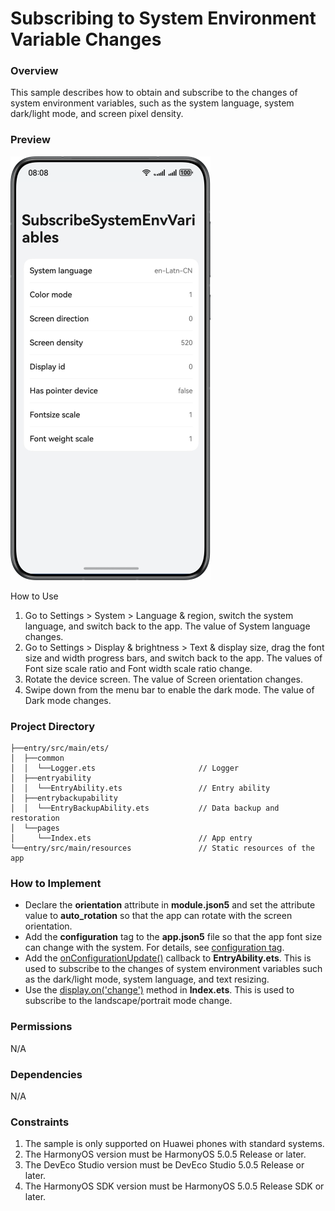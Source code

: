 # Subscribing to System Environment Variable Changes

### Overview

This sample describes how to obtain and subscribe to the changes of system environment variables, such as the system language, system dark/light mode, and screen pixel density.

### Preview

![preview.gif](screenshots/devices/preview.en.png)

How to Use
1. Go to Settings > System > Language & region, switch the system language, and switch back to the app. The value of System language changes.
2. Go to Settings > Display & brightness > Text & display size, drag the font size and width progress bars, and switch back to the app. The values of Font size scale ratio and Font width scale ratio change.
3. Rotate the device screen. The value of Screen orientation changes.
4. Swipe down from the menu bar to enable the dark mode. The value of Dark mode changes.

### Project Directory

```
├──entry/src/main/ets/
│  ├──common
│  │  └──Logger.ets                       // Logger
│  ├──entryability
│  │  └──EntryAbility.ets                 // Entry ability
│  ├──entrybackupability
│  │  └──EntryBackupAbility.ets           // Data backup and restoration
│  └──pages
│     └──Index.ets                        // App entry
└──entry/src/main/resources               // Static resources of the app
```

### How to Implement

* Declare the **orientation** attribute in **module.json5** and set the attribute value to **auto_rotation** so that the app can rotate with the screen orientation.
* Add the **configuration** tag to the **app.json5** file so that the app font size can change with the system. For details, see [configuration tag](https://developer.huawei.com/consumer/en/doc/harmonyos-guides/app-configuration-file#configuration%E6%A0%87%E7%AD%BE).
* Add the [onConfigurationUpdate()](https://developer.huawei.com/consumer/en/doc/harmonyos-references/js-apis-app-ability-ability#abilityonconfigurationupdate) callback to **EntryAbility.ets**. This is used to subscribe to the changes of system environment variables such as the dark/light mode, system language, and text resizing.
* Use the [display.on('change')](https://developer.huawei.com/consumer/en/doc/harmonyos-references/js-apis-display-V5#displayonaddremovechange) method in **Index.ets**. This is used to subscribe to the landscape/portrait mode change.

### Permissions

N/A

### Dependencies

N/A

### Constraints

1. The sample is only supported on Huawei phones with standard systems.
2. The HarmonyOS version must be HarmonyOS 5.0.5 Release or later.
3. The DevEco Studio version must be DevEco Studio 5.0.5 Release or later.
4. The HarmonyOS SDK version must be HarmonyOS 5.0.5 Release SDK or later.